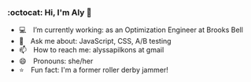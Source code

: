 ### :octocat: Hi, I'm Aly 👋

<!--
**alypilkons/alypilkons** is a ✨ _special_ ✨ repository because its `README.md` (this file) appears on your GitHub profile.
- 🌱 I’m currently learning: 
-->

- :computer:&emsp;I’m currently working: as an Optimization Engineer at Brooks Bell
- 💬&emsp;Ask me about: JavaScript, CSS, A/B testing
- 📫&emsp;How to reach me: alyssapilkons at gmail
- 😄&emsp;Pronouns: she/her
- :star:&emsp;Fun fact: I'm a former roller derby jammer!

